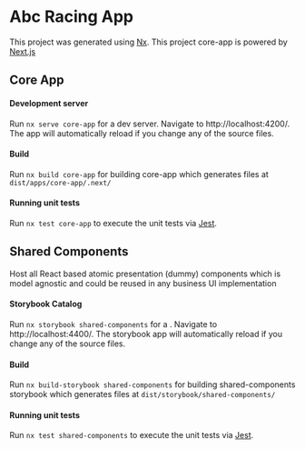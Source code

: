 # Abc Racing App

This project was generated using [Nx](NX_README.md).
This project core-app is powered by [Next.js](https://nextjs.org/)

## Core App

#### Development server

Run `nx serve core-app` for a dev server. Navigate to http://localhost:4200/. The app will automatically reload if you change any of the source files.

#### Build

Run `nx build core-app` for building core-app which generates files at `dist/apps/core-app/.next/`

#### Running unit tests

Run `nx test core-app` to execute the unit tests via [Jest](https://jestjs.io).

## Shared Components

Host all React based atomic presentation (dummy) components which is model agnostic and could be reused in any business UI implementation

#### Storybook Catalog

Run `nx storybook shared-components` for a . Navigate to http://localhost:4400/. The storybook app will automatically reload if you change any of the source files.

#### Build

Run `nx build-storybook shared-components` for building shared-components storybook which generates files at `dist/storybook/shared-components/`

#### Running unit tests

Run `nx test shared-components` to execute the unit tests via [Jest](https://jestjs.io).
